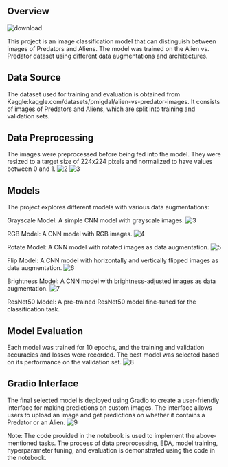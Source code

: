 
## Overview


![download](https://github.com/michalakatarzyna/Alien-vs-Predator/assets/101282499/0e9fe856-9bc3-4c2e-8f82-f41e6ec1d8ca)

This project is an image classification model that can distinguish between images of Predators and Aliens. The model was trained on the Alien vs. Predator dataset using different data augmentations and architectures.


## Data Source

The dataset used for training and evaluation is obtained from Kaggle:kaggle.com/datasets/pmigdal/alien-vs-predator-images. It consists of images of Predators and Aliens, which are split into training and validation sets.

## Data Preprocessing



The images were preprocessed before being fed into the model. They were resized to a target size of 224x224 pixels and normalized to have values between 0 and 1.
![2](https://github.com/michalakatarzyna/Alien-vs-Predator/assets/101282499/5d1b88a4-7189-463f-aff5-67c68078377e)
![3](https://github.com/michalakatarzyna/Alien-vs-Predator/assets/101282499/2deb4827-03c4-41e9-b68b-f2999cda300f)


## Models
The project explores different models with various data augmentations:

Grayscale Model: A simple CNN model with grayscale images.
![3](https://github.com/michalakatarzyna/Alien-vs-Predator/assets/101282499/66203599-fd93-4dd6-a946-28b6315c5aed)

RGB Model: A CNN model with RGB images.
![4](https://github.com/michalakatarzyna/Alien-vs-Predator/assets/101282499/74562f07-9a89-4807-ad90-7d63a2018008)

Rotate Model: A CNN model with rotated images as data augmentation.
![5](https://github.com/michalakatarzyna/Alien-vs-Predator/assets/101282499/436491a2-14c1-4707-a3e4-21cf7bb5f071)

Flip Model: A CNN model with horizontally and vertically flipped images as data augmentation.
![6](https://github.com/michalakatarzyna/Alien-vs-Predator/assets/101282499/ee6f6b84-0920-4636-bd02-97513bdb4e23)

Brightness Model: A CNN model with brightness-adjusted images as data augmentation.
![7](https://github.com/michalakatarzyna/Alien-vs-Predator/assets/101282499/4304ad4e-c91c-485f-a821-a8369ff9f942)

ResNet50 Model: A pre-trained ResNet50 model fine-tuned for the classification task.

## Model Evaluation
Each model was trained for 10 epochs, and the training and validation accuracies and losses were recorded. The best model was selected based on its performance on the validation set.
![8](https://github.com/michalakatarzyna/Alien-vs-Predator/assets/101282499/8aac5151-096f-4cd2-82c3-f66d12d5b798)


## Gradio Interface
The final selected model is deployed using Gradio to create a user-friendly interface for making predictions on custom images. The interface allows users to upload an image and get predictions on whether it contains a Predator or an Alien.
![9](ce1f6ee80e41a388cf.gradio.live)



Note: The code provided in the notebook is used to implement the above-mentioned tasks. The process of data preprocessing, EDA, model training, hyperparameter tuning, and evaluation is demonstrated using the code in the notebook.
